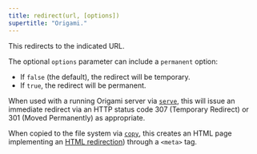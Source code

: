 ```yaml
---
title: redirect(url, [options])
supertitle: "Origami."
---
```


This redirects to the indicated URL.

The optional `options` parameter can include a `permanent` option:

- If `false` (the default), the redirect will be temporary.
- If `true`, the redirect will be permanent.

When used with a running Origami server via [`serve`](/builtins/dev/serve.html), this will issue an immediate redirect via an HTTP status code 307 (Temporary Redirect) or 301 (Moved Permanently) as appropriate.

When copied to the file system via [`copy`](/builtins/tree/copy.html), this creates an HTML page implementing an [HTML redirection](https://developer.mozilla.org/en-US/docs/Web/HTTP/Redirections#html_redirections)) through a `<meta>` tag.
